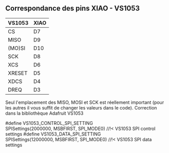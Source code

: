 ## Correspondance des pins XIAO - VS1053

| VS1053 | XIAO |
| ------------- | ------------- |
| CS  | D7  |
| MISO  | D9  |
| (MO)SI  | D10  |
| SCK | D8  |
| XCS | D6  |
| XRESET | D5  |
| XDCS | D4  |
| DREQ | D3  |

Seul l'emplacement des MISO, MOSI et SCK est réellement important (pour les autres il vous suffit de changer les valeurs dans le code).
Correction dans la bibliothèque Adafruit VS1053

#define VS1053_CONTROL_SPI_SETTING                                             \
  SPISettings(2000000, MSBFIRST, SPI_MODE0) //!< VS1053 SPI control settings
#define VS1053_DATA_SPI_SETTING                                                \
  SPISettings(12000000, MSBFIRST, SPI_MODE0) //!< VS1053 SPI data settings
